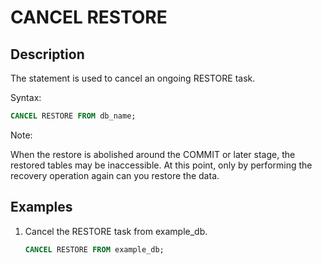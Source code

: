# CANCEL RESTORE

## Description

The statement is used to cancel an ongoing RESTORE task.

Syntax:

```sql
CANCEL RESTORE FROM db_name;
```

Note:

When the restore is abolished around the COMMIT or later stage, the restored tables may be inaccessible. At this point, only by performing the recovery operation again can you restore the data.

## Examples

1. Cancel the RESTORE task from example_db.

    ```sql
    CANCEL RESTORE FROM example_db;
    ```
